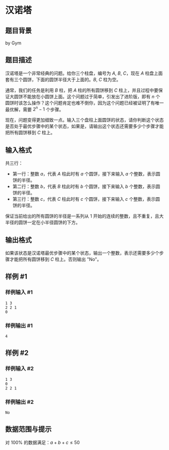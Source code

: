 # 汉诺塔

## 题目背景

by Gym

## 题目描述

汉诺塔是一个非常经典的问题。给你三个柱盘，编号为 $A$, $B$, $C$，现在 $A$ 柱盘上面套有三个圆饼，下面的圆饼半径大于上面的。$B$, $C$ 柱为空。

通常，我们的任务是利用 $B$ 柱，把 $A$ 柱的所有圆饼移到 $C$ 柱上，并且过程中要保证大圆饼不能放在小圆饼上面。这个问题过于简单，引发出了进阶版，即有 $n$ 个圆饼时该怎么操作？这个问题肯定也难不倒你，因为这个问题已经被证明了有唯一最优解，需要 $2^n - 1$ 个步骤。

现在，问题变得更加细致一点。输入三个盘柱上面圆饼的状态，请你判断这个状态是否处于最优步骤中的某个状态，如果是，请输出这个状态还需要多少个步骤才能把所有圆饼移到 $C$ 柱上。

## 输入格式

共三行：

- 第一行：整数 $a$，代表 $A$ 柱此时有 $a$ 个圆饼，接下来输入 $a$ 个整数，表示圆饼的半径。
- 第二行：整数 $b$，代表 $B$ 柱此时有 $b$ 个圆饼，接下来输入 $b$ 个整数，表示圆饼的半径。
- 第三行：整数 $c$，代表 $C$ 柱此时有 $c$ 个圆饼，接下来输入 $c$ 个整数，表示圆饼的半径。

保证当前给出的所有圆饼的半径是一系列从 1 开始的连续的整数，且不重复，且大半径的圆饼一定在小半径圆饼的下方。

## 输出格式

如果该状态是汉诺塔最优步骤中的某个状态，输出一个整数，表示还需要多少个步骤才能把所有圆饼移到 $C$ 柱上。否则输出 "No"。

## 样例 #1

### 样例输入 #1

```
1 3
2 2 1
0
```

### 样例输出 #1

```
4
```

## 样例 #2

### 样例输入 #2

```
1 3
0
2 2 1
```

### 样例输出 #2

```
No
```

## 数据范围与提示

对 100% 的数据满足：$a + b + c \le 50$
